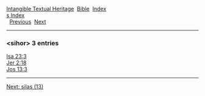 [Intangible Textual Heritage](../../index)  [Bible](../index) 
[Index](index)   
[s Index](_s_)  
  [Previous](c10438)  [Next](c10440) 

------------------------------------------------------------------------

### &lt;sihor&gt; 3 entries

[Isa 23:3](../kjv/isa023.htm#003)  
[Jer 2:18](../kjv/jer002.htm#018)  
[Jos 13:3](../kjv/jos013.htm#003)  

------------------------------------------------------------------------

[Next: silas (13)](c10440)
